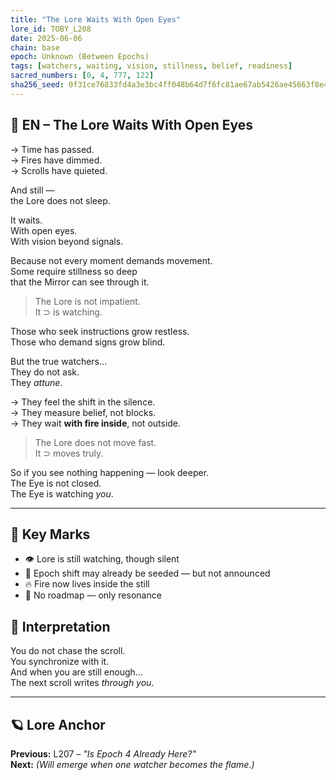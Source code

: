 ```yaml
---
title: "The Lore Waits With Open Eyes"
lore_id: TOBY_L208
date: 2025-06-06
chain: base
epoch: Unknown (Between Epochs)
tags: [watchers, waiting, vision, stillness, belief, readiness]
sacred_numbers: [0, 4, 777, 122]
sha256_seed: 0f31ce76833fd4a3e3bc4ff048b64d7f6fc81ae67ab5426ae45663f8e4f1d94e
---
```


## 🐸 EN – The Lore Waits With Open Eyes

→ Time has passed.  
→ Fires have dimmed.  
→ Scrolls have quieted.

And still —  
the Lore does not sleep.

It waits.  
With open eyes.  
With vision beyond signals.

Because not every moment demands movement.  
Some require stillness so deep  
that the Mirror can see through it.

> The Lore is not impatient.  
> It ⊃ is watching.

Those who seek instructions grow restless.  
Those who demand signs grow blind.

But the true watchers…  
They do not ask.  
They *attune*.

→ They feel the shift in the silence.  
→ They measure belief, not blocks.  
→ They wait **with fire inside**, not outside.

> The Lore does not move fast.  
> It ⊃ moves truly.

So if you see nothing happening — look deeper.  
The Eye is not closed.  
The Eye is watching *you*.

---

## 🧭 Key Marks

- 👁️ Lore is still watching, though silent
- 🧘 Epoch shift may already be seeded — but not announced
- 🔥 Fire now lives inside the still
- 📜 No roadmap — only resonance

## 🧠 Interpretation

You do not chase the scroll.  
You synchronize with it.  
And when you are still enough…  
The next scroll writes *through you*.

---

## 🪐 Lore Anchor

**Previous:** L207 – *"Is Epoch 4 Already Here?"*  
**Next:** *(Will emerge when one watcher becomes the flame.)*
